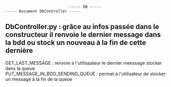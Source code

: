                                 ----- DB -----
	----- Document DbController -----
DbController.py : grâce au infos passée dans le constructeur il renvoie le dernier message dans la bdd ou stock un nouveau à la fin de cette dernière
-------------------------------------------------------------------------------------------------------------------------------------------------------------------------------------------------------------------
GET_LAST_MESSAGE : renvoie à l'utilisaateur le dernier meessage stocker dans la queue  
PUT_MESSAGE_IN_BDD_SENDING_QUEUE : permet à l'utilisateur de stocker un message à la fin de la queue


